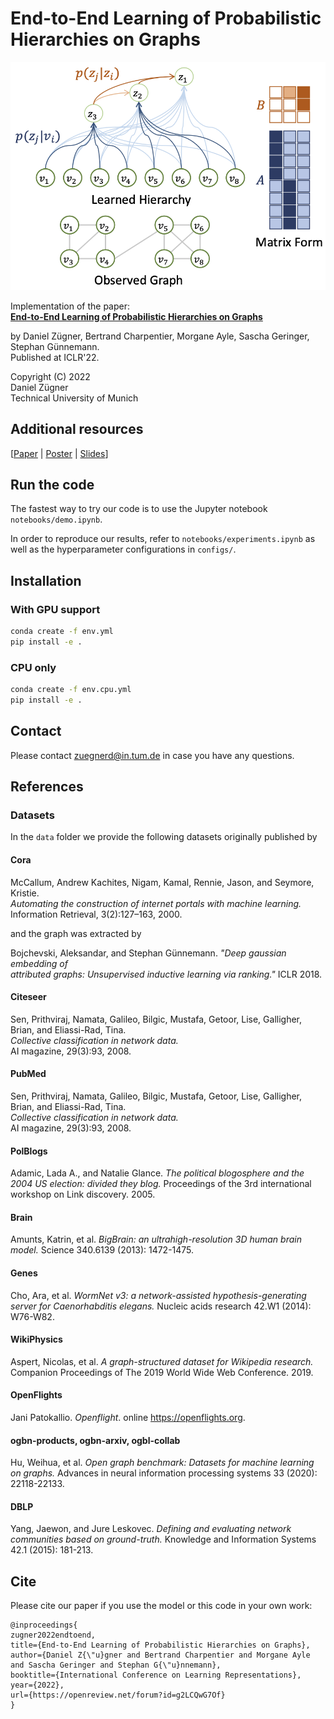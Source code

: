 # End-to-End Learning of  Probabilistic Hierarchies on Graphs

![](figure.png)

Implementation of the paper:   
**[End-to-End Learning of Probabilistic Hierarchies on Graphs](https://openreview.net/forum?id=g2LCQwG7Of)**

by Daniel Zügner, Bertrand Charpentier, Morgane Ayle, Sascha Geringer, Stephan Günnemann.   
Published at ICLR'22.

Copyright (C) 2022   
Daniel Zügner   
Technical University of Munich    

## Additional resources
[[Paper](https://openreview.net/forum?id=g2LCQwG7Of) | [Poster](https://www.in.tum.de/fileadmin/w00bws/daml/fph/iclr_2022_poster.pdf) | [Slides](https://www.in.tum.de/fileadmin/w00bws/daml/fph/presentation.pdf)]

## Run the code
 
The fastest way to try our code is to use the Jupyter notebook `notebooks/demo.ipynb`.

In order to reproduce our results, refer to `notebooks/experiments.ipynb` as well as the hyperparameter configurations in `configs/`.


## Installation
### With GPU support
```bash
conda create -f env.yml
pip install -e .
```

### CPU only
```bash
conda create -f env.cpu.yml
pip install -e .
```
 
## Contact
Please contact zuegnerd@in.tum.de in case you have any questions.

## References
### Datasets
In the `data` folder we provide the following datasets originally published by   
#### Cora
McCallum, Andrew Kachites, Nigam, Kamal, Rennie, Jason, and Seymore, Kristie.  
*Automating the construction of internet portals with machine learning.*   
Information Retrieval, 3(2):127–163, 2000.

and the graph was extracted by

Bojchevski, Aleksandar, and Stephan Günnemann. *"Deep gaussian embedding of   
attributed graphs: Unsupervised inductive learning via ranking."* ICLR 2018.

#### Citeseer
Sen, Prithviraj, Namata, Galileo, Bilgic, Mustafa, Getoor, Lise, Galligher, Brian, and Eliassi-Rad, Tina.   
*Collective classification in network data.*   
AI magazine, 29(3):93, 2008.

#### PubMed
Sen, Prithviraj, Namata, Galileo, Bilgic, Mustafa, Getoor, Lise, Galligher, Brian, and Eliassi-Rad, Tina.   
*Collective classification in network data.*   
AI magazine, 29(3):93, 2008.

#### PolBlogs
Adamic, Lada A., and Natalie Glance. *The political blogosphere and the 2004 US election: divided they blog.* Proceedings of the 3rd international workshop on Link discovery. 2005.

#### Brain
Amunts, Katrin, et al. *BigBrain: an ultrahigh-resolution 3D human brain model.* Science 340.6139 (2013): 1472-1475.

#### Genes
Cho, Ara, et al. *WormNet v3: a network-assisted hypothesis-generating server for Caenorhabditis elegans.* Nucleic acids research 42.W1 (2014): W76-W82.

#### WikiPhysics
Aspert, Nicolas, et al. *A graph-structured dataset for Wikipedia research.* Companion Proceedings of The 2019 World Wide Web Conference. 2019.

#### OpenFlights
Jani Patokallio. *Openflight*. online https://openflights.org.

#### ogbn-products, ogbn-arxiv, ogbl-collab
Hu, Weihua, et al. *Open graph benchmark: Datasets for machine learning on graphs.* Advances in neural information processing systems 33 (2020): 22118-22133.

#### DBLP
Yang, Jaewon, and Jure Leskovec. *Defining and evaluating network communities based on ground-truth.* Knowledge and Information Systems 42.1 (2015): 181-213.

## Cite
Please cite our paper if you use the model or this code in your own work:

```
@inproceedings{
zugner2022endtoend,
title={End-to-End Learning of Probabilistic Hierarchies on Graphs},
author={Daniel Z{\"u}gner and Bertrand Charpentier and Morgane Ayle and Sascha Geringer and Stephan G{\"u}nnemann},
booktitle={International Conference on Learning Representations},
year={2022},
url={https://openreview.net/forum?id=g2LCQwG7Of}
}

```

